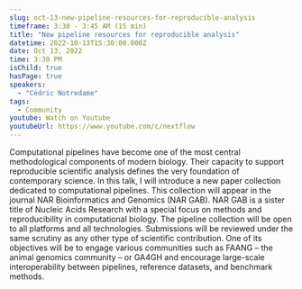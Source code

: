 ```yaml
---
slug: oct-13-new-pipeline-resources-for-reproducible-analysis
timeframe: 3:30 - 3:45 AM (15 min)
title: "New pipeline resources for reproducible analysis"
datetime: 2022-10-13T15:30:00.000Z
date: Oct 13, 2022
time: 3:30 PM
isChild: true
hasPage: true
speakers:
  - "Cédric Notredame"
tags:
  - Community
youtube: Watch on Youtube
youtubeUrl: https://www.youtube.com/c/nextflow
---
```

Computational pipelines have become one of the most central methodological components of modern biology. Their capacity to support reproducible scientific analysis defines the very foundation of contemporary science. In this talk, I will introduce a new paper collection dedicated to computational pipelines. This collection will appear in the journal  NAR Bioinformatics and Genomics (NAR GAB). NAR GAB is a sister title of Nucleic Acids Research with a special focus on methods and reproducibility in computational biology. The pipeline collection will be open to all platforms and all technologies. Submissions will be reviewed under the same scrutiny as any other type of scientific contribution. One of its objectives will be to engage various communities such as FAANG – the animal genomics community – or GA4GH and encourage large-scale interoperability between pipelines, reference datasets, and benchmark methods.

